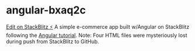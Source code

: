 # angular-bxaq2c

[Edit on StackBlitz ⚡️](https://stackblitz.com/edit/angular-bxaq2c)
A simple e-commerce app built w/Angular on StackBlitz following the [Angular tutorial](https://angular.io/start). 
Note: Four HTML files were mysteriously lost during push from StackBlitz to GitHub.

